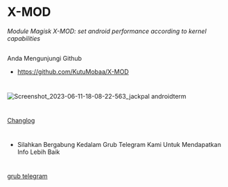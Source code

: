 # X-MOD

*Module Magisk X-MOD: set android performance according to kernel capabilities*
##

Anda Mengunjungi Github
* https://github.com/KutuMobaa/X-MOD

#
![Screenshot_2023-06-11-18-08-22-563_jackpal androidterm](https://github.com/KutuMobaa/X-MOD/assets/124151847/35c56726-3d33-493d-99a0-6fab0f8f5faf)
#


[Changlog](https://github.com/KutuMobaa/X-MOD/blob/main/CHANGELOG.md)
#
* Silahkan Bergabung Kedalam Grub Telegram Kami Untuk Mendapatkan Info Lebih Baik
#

[grub telegram](https://t.me/kutu_Moba57)

